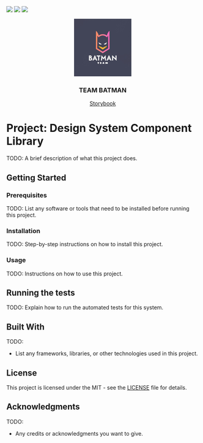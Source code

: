 <!-- PROJECT SHIELDS -->

![](https://img.shields.io/github/actions/workflow/status/ost-cas-fee-adv-23-24/design-system-component-library-team-batman/storybook.yml?label=github%20pages)
![](https://img.shields.io/github/license/ost-cas-fee-adv-23-24/design-system-component-library-team-batman)
![](https://img.shields.io/github/contributors/ost-cas-fee-adv-23-24/design-system-component-library-team-batman)

<div align="center">
  <a href="https://ost-cas-fee-adv-23-24.github.io/design-system-component-library-team-batman">
    <img src="src/docs/assets/team-batman-logo.jpeg" alt="Logo" width="150" height="150">
  </a>

  <h3 align="center">TEAM BATMAN</h3>

[Storybook](https://ost-cas-fee-adv-23-24.github.io/design-system-component-library-team-batman)

</div>

# Project: Design System Component Library

TODO: A brief description of what this project does.

## Getting Started

### Prerequisites

TODO: List any software or tools that need to be installed before running this project.

### Installation

TODO: Step-by-step instructions on how to install this project.

### Usage

TODO: Instructions on how to use this project.

## Running the tests

TODO: Explain how to run the automated tests for this system.

## Built With

TODO:

- List any frameworks, libraries, or other technologies used in this project.

## License

This project is licensed under the MIT - see the [LICENSE](LICENSE) file for details.

## Acknowledgments

TODO:

- Any credits or acknowledgments you want to give.
